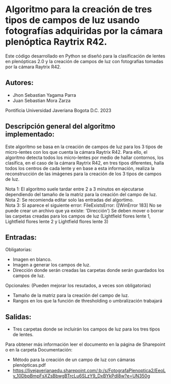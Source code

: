 # Algoritmo para la creación de tres tipos de campos de luz usando fotografías adquiridas por la cámara plenóptica Raytrix R42.
Este código desarrollado en Python se diseñó para la clasificación de lentes en plenópticas 2.0 y la creación de campos de luz con fotografías tomadas por la cámara Raytrix R42.  


## Autores:
-    Jhon Sebastian Yagama Parra
-    Juan Sebastian Mora Zarza


   Pontificia Universidad Javeriana
              Bogota D.C.
                 2023


## Descripción general del algoritmo implementado:

   Este algoritmo se basa en la creación de campos de luz para los 3 tipos de micro-lentes con los que cuenta la cámara Raytrix R42. Para ello, el algoritmo detecta todos los micro-lentes por medio de hallar contornos, los clasifica, en el caso de la cámara Raytrix R42, en tres tipos diferentes, halla todos los centros de cada lente y en base a esta información, realiza la reconstrucción de las imágenes para la creación de los 3 tipos de campos de luz.

   Nota 1: El algoritmo suele tardar entre 2 a 3 minutos en ejecutarse dependiendo del tamaño de la matriz para la creación del campo de luz.  
   Nota 2: Se recomienda editar solo las entradas del algortimo.  
   Nota 3: Si aparece el siguiente error: FileExistsError: ([WinError 183] No se puede crear un archivo que ya existe: 'Dirección') Se deben mover o borrar las carpetas creadas para los campos de luz (Lightfield flores lente 1, Lightfield flores lente 2 y Lightfield flores lente 3) 


## Entradas:
   Obligatorias:
   -   Imagen en blanco.
   -   Imagen a generar los campos de luz.
   -   Dirección donde serán creadas las carpetas donde serán guardados los campos de luz.

   Opcionales: (Pueden mejorar los resutados, a veces son obligatorias)
   -   Tamaño de la matriz para la creación del campo de luz.
   -   Rangos en los que la función de thresholding o umbralización trabajará

## Salidas:
   -   Tres carpetas donde se incluirán los campos de luz para los tres tipos de lentes.


Para obtener más información leer el documento en la página de Sharepoint o en la carpeta Documentación: 
   -   Método para la creación de un campo de luz con cámaras plenópticas.pdf
   -   https://livejaverianaedu.sharepoint.com/:b:/s/FotografaPlenoptica2/EeoLv_10DbpBmpFsXZsBbwgBTrcLu6SLzY9_DxBYkPdI8w?e=UN350g
